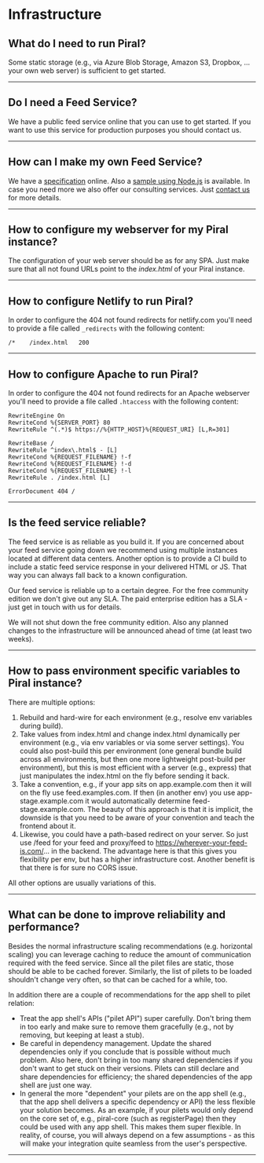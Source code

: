 # Infrastructure

## What do I need to run Piral?

Some static storage (e.g., via Azure Blob Storage, Amazon S3, Dropbox, ... your own web server) is sufficient to get started.

---------------------------------------

## Do I need a Feed Service?

We have a public feed service online that you can use to get started. If you want to use this service for production purposes you should contact us.

---------------------------------------

## How can I make my own Feed Service?

We have a [specification](../specs/feed-api-specification.md) online. Also a [sample using Node.js](https://github.com/smapiot/sample-pilet-service) is available. In case you need more we also offer our consulting services. Just [contact us](https://smapiot.com/contact) for more details.

---------------------------------------

## How to configure my webserver for my Piral instance?

The configuration of your web server should be as for any SPA. Just make sure that all not found URLs point to the *index.html* of your Piral instance.

---------------------------------------

## How to configure Netlify to run Piral?

In order to configure the 404 not found redirects for netlify.com you'll need to provide a file called `_redirects` with the following content:

```plaintext
/*    /index.html   200
```

---------------------------------------

## How to configure Apache to run Piral?

In order to configure the 404 not found redirects for an Apache webserver you'll need to provide a file called `.htaccess` with the following content:

```plaintext
RewriteEngine On
RewriteCond %{SERVER_PORT} 80
RewriteRule ^(.*)$ https://%{HTTP_HOST}%{REQUEST_URI} [L,R=301]

RewriteBase /
RewriteRule ^index\.html$ - [L]
RewriteCond %{REQUEST_FILENAME} !-f
RewriteCond %{REQUEST_FILENAME} !-d
RewriteCond %{REQUEST_FILENAME} !-l
RewriteRule . /index.html [L]

ErrorDocument 404 /
```

---------------------------------------

## Is the feed service reliable?

The feed service is as reliable as you build it. If you are concerned about your feed service going down we recommend using multiple instances located at different data centers. Another option is to provide a CI build to include a static feed service response in your delivered HTML or JS. That way you can always fall back to a known configuration.

Our feed service is reliable up to a certain degree. For the free community edition we don't give out any SLA. The paid enterprise edition has a SLA - just get in touch with us for details.

We will not shut down the free community edition. Also any planned changes to the infrastructure will be announced ahead of time (at least two weeks).

---------------------------------------

## How to pass environment specific variables to Piral instance?

There are multiple options:

1. Rebuild and hard-wire for each environment (e.g., resolve env variables during build).
2. Take values from index.html and change index.html dynamically per environment (e.g., via env variables or via some server settings). You could also post-build this per environment (one general bundle build across all environments, but then one more lightweight post-build per environment), but this is most efficient with a server (e.g., express) that just manipulates the index.html on the fly before sending it back.
3. Take a convention, e.g., if your app sits on app.example.com then it will on the fly use feed.examples.com. If then (in another env) you use app-stage.example.com it would automatically determine feed-stage.example.com. The beauty of this approach is that it is implicit, the downside is that you need to be aware of your convention and teach the frontend about it.
4. Likewise, you could have a path-based redirect on your server. So just use /feed for your feed and proxy/feed to https://wherever-your-feed-is.com/... in the backend. The advantage here is that this gives you flexibility per env, but has a higher infrastructure cost. Another benefit is that there is for sure no CORS issue.

All other options are usually variations of this.

---------------------------------------

## What can be done to improve reliability and performance?

Besides the normal infrastructure scaling recommendations (e.g. horizontal scaling) you can leverage caching to reduce the amount of communication required with the feed service. Since all the pilet files are static, those should be able to be cached forever. Similarly, the list of pilets to be loaded shouldn't change very often, so that can be cached for a while, too.

In addition there are a couple of recommendations for the app shell to pilet relation:

- Treat the app shell's APIs ("pilet API") super carefully. Don't bring them in too early and make sure to remove them gracefully (e.g., not by removing, but keeping at least a stub).
- Be careful in dependency management. Update the shared dependencies only if you conclude that is possible without much problem. Also here, don't bring in too many shared dependencies if you don't want to get stuck on their versions. Pilets can still declare and share dependencies for efficiency; the shared dependencies of the app shell are just one way.
- In general the more "dependent" your pilets are on the app shell (e.g., that the app shell delivers a specific dependency or API) the less flexible your solution becomes. As an example, if your pilets would only depend on the core set of, e.g., piral-core (such as registerPage) then they could be used with any app shell. This makes them super flexible. In reality, of course, you will always depend on a few assumptions - as this will make your integration quite seamless from the user's perspective.

---------------------------------------
